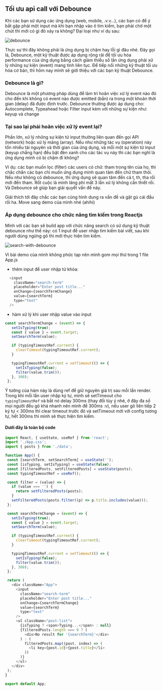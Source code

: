 ## Tối ưu api call với Debounce
Khi các bạn sử dụng các ứng dụng (web, mobile, .v.v…), các bạn có để ý bắt gặp phải một input mà khi bạn nhập vào ô tìm kiếm, bạn phải chờ một chút thì mới có gì đó xảy ra không? Đại loại như ví dụ sau:

![debounce](https://cdn-images-1.medium.com/max/1600/1*aNqkqLafqoI9FIHcwubqaA.gif)

Thực sự thì đây không phải là ứng dụng bị chậm hay lỗi gì đâu nhé. Đây gọi là, Debounce, một kỹ thuật được áp dụng rộng rãi để tối ưu hóa performance của ứng dụng bằng cách giảm thiểu số lần ứng dụng phải xử lý những sự kiện (event) mang tính liên tục. Để tiếp nối những kỹ thuật tối ưu hóa cơ bản, thì hôm nay mình sẽ giới thiệu với các bạn kỹ thuật Debounce.
### Debounce là gì?
Debounce là một phương pháp dùng để làm trì hoãn việc xử lý event nào đó cho đến khi không có event nào được emitted (bắn) ra trong một khoản thời gian (delay) đã được định trước. Debounce thường được áp dụng cho: Autocomplete, Typeahead hoặc Filter input kèm với những sự kiện như: keyup và change

### Tại sao lại phải hoãn việc xử lý event lại?
Phần lớn, xử lý những sự kiện từ input thường liên quan đến gọi API (network) hoặc xử lý mảng (array). Nếu như những tác vụ (operation) này tốn nhiều tài nguyên và thời gian của ứng dụng, và mỗi một sự kiện từ input (keyup chẳng hạn) đều bật đèn xanh cho các tác vụ này thì các bạn nghĩ là ứng dụng mình có bị chậm đi không?

Ví dụ: các bạn muốn lọc (filter) các users có chữ: tham trong tên của họ, thì chắc chắn các bạn chỉ muốn ứng dụng mình quan tâm đến chữ tham thôi. Nếu như không có debounce, thì ứng dụng sẽ quan tâm đến cả t, th, tha rồi mới đến tham. Rốt cuộc là mình lãng phí mất 3 lần xử lý không cần thiết rồi. Và Debounce sẽ giúp bạn giải quyết vấn đề này.

Giải thích tới đây chắc các bạn cũng hình dung ra vấn đề và gật gù cái đầu rồi ha. Move sang demo của mình nhé (ahihi)

### Áp dụng debounce cho chức năng tìm kiếm trong Reactjs
Mình với các bạn sẽ build app với chức năng search có sử dụng kỹ thuật debounce như thế này: có 1 input để user nhập tìm kiếm bài viết, sau khi người dùng ngừng gõ thì mới thực hiện tìm kiếm.

![search-with-debounce](https://i.imgur.com/Y0oM2W6.gif)

Vì bài demo của mình không phức tạp nên mình gom mọi thứ trong 1 file App.js
- thêm input để user nhập từ khóa:
```javascript
  <input
    className="search-term"
    placeholder="Enter post title..."
    onChange={searchTermChange}
    value={searchTerm}
    type="text"
  />
 ```
 - hàm xử lý khi user nhập value vào input
 ```javascript
 const searchTermChange = (event) => {
    setIsTyping(true);
    const { value } = event.target;
    setSearchTerm(value);

    if (typingTimeoutRef.current) {
      clearTimeout(typingTimeoutRef.current);
    }

    typingTimeoutRef.current = setTimeout(() => {
      setIsTyping(false);
      filter(value.trim());
    }, 300);
  };
 ```
 Ý tưởng của hàm này là dùng ref để giữ nguyên giá trị sau mỗi lần render. Trong khi mỗi lần user nhập ký tự, mình sẽ setTimeout cho `typingTimeoutRef` và bắt nó delay 300ms (thay đổi tùy ý nhé, ở đây đa số mọi người đều gõ khá nhanh nên mình để 300ms :v), nếu user gõ liên tiếp 2 ký tự < 300ms thì clear timeout trước đó và setTimeout mới với config tương tự, hết 300ms thì mình sẽ thực hiện tìm kiếm.
 
 #### Dưới đây là toàn bộ code
 ```javascript
 import React, { useState, useRef } from 'react';
import './App.css';
import { posts } from './data';

function App() {
  const [searchTerm, setSearchTerm] = useState('');
  const [isTyping, setIsTyping] = useState(false);
  const [filteredPosts, setFilteredPosts] = useState(posts);
  const typingTimeoutRef = useRef();

  const filter = (value) => {
    if (value === '') {
      return setFilteredPosts(posts);
    }
    setFilteredPosts(posts.filter((p) => p.title.includes(value)));
  };

  const searchTermChange = (event) => {
    setIsTyping(true);
    const { value } = event.target;
    setSearchTerm(value);

    if (typingTimeoutRef.current) {
      clearTimeout(typingTimeoutRef.current);
    }

    typingTimeoutRef.current = setTimeout(() => {
      setIsTyping(false);
      filter(value.trim());
    }, 300);
  };

  return (
    <div className="App">
      <input
        className="search-term"
        placeholder="Enter post title..."
        onChange={searchTermChange}
        value={searchTerm}
        type="text"
      />
      <ul className="post-list">
        {isTyping ? <span>Typing...</span> : null}
        {filteredPosts.length === 0 ? (
          <div>No result for '{searchTerm}'</div>
        ) : (
          filteredPosts.map((post, index) => (
            <li key={post.id}>{post.title}</li>
          ))
        )}
      </ul>
    </div>
  );
}

export default App;

 ```
